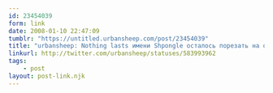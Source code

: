 ```yaml
---
id: 23454039
form: link
date: 2008-01-10 22:47:09
tumblr: "https://untitled.urbansheep.com/post/23454039"
title: "urbansheep: Nothing lasts имени Shpongle осталось порезать на отдельные файлы, и будет вообще прекрасно. А пока обойдемся и целым CUE. Ковон офигенный."
linkurl: http://twitter.com/urbansheep/statuses/583993962
tags:
    - post
layout: post-link.njk
---
```


